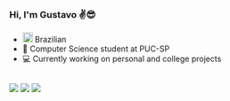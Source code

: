 ### Hi, I'm Gustavo ✌😎

- <img height="18em" src="https://em-content.zobj.net/thumbs/160/apple/354/flag-brazil_1f1e7-1f1f7.png"/> Brazilian
- 💾 Computer Science student at PUC-SP
- 💻 Currently working on personal and college projects

##

<div>
  <a href="https://twitter.com/gxs734" target="_blank"><img src="https://img.shields.io/badge/Twitter-1DA1F2?style=for-the-badge&logo=twitter&logoColor=white" target="_blank"></a>
  <a href="https://www.instagram.com/gugascaglione/" target="_blank"><img src="https://img.shields.io/badge/Instagram-E4405F?style=for-the-badge&logo=instagram&logoColor=white" target="_blank"></a>
  <a href="https://www.linkedin.com/in/gugascaglione/" target="_blank"><img src="https://img.shields.io/badge/LinkedIn-0077B5?style=for-the-badge&logo=linkedin&logoColor=white" target="_blank"></a>
 
</div>  
